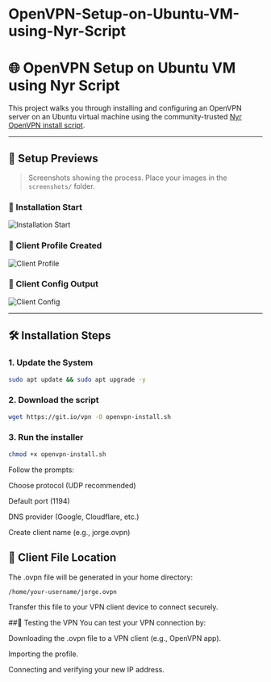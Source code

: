 # OpenVPN-Setup-on-Ubuntu-VM-using-Nyr-Script
# 🌐 OpenVPN Setup on Ubuntu VM using Nyr Script

This project walks you through installing and configuring an OpenVPN server on an Ubuntu virtual machine using the community-trusted [Nyr OpenVPN install script](https://github.com/Nyr/openvpn-install).

---

## 📸 Setup Previews

> Screenshots showing the process. Place your images in the `screenshots/` folder.

### 🧱 Installation Start
![Installation Start](screenshots/step1-installation.png)

### 👤 Client Profile Created
![Client Profile](screenshots/step2-client-creation.png)

### 📂 Client Config Output
![Client Config](screenshots/step3-client-config.png)

---

## 🛠️ Installation Steps

### 1. Update the System
```bash
sudo apt update && sudo apt upgrade -y
```
### 2. Download the script
```bash
wget https://git.io/vpn -O openvpn-install.sh
```

### 3. Run the installer
```bash
chmod +x openvpn-install.sh
```
Follow the prompts:

 Choose protocol (UDP recommended)

Default port (1194)

DNS provider (Google, Cloudflare, etc.)

Create client name (e.g., jorge.ovpn)

## 🔑 Client File Location
The .ovpn file will be generated in your home directory:
```bash
/home/your-username/jorge.ovpn
```
Transfer this file to your VPN client device to connect securely.

##🧪 Testing the VPN
You can test your VPN connection by:

Downloading the .ovpn file to a VPN client (e.g., OpenVPN app).

Importing the profile.

Connecting and verifying your new IP address.
